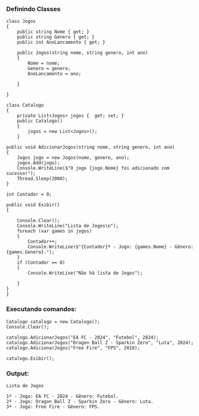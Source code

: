 ### Definindo Classes


    class Jogos
    {
        public string Nome { get; }
        public string Genero { get; }
        public int AnoLancamento { get; }
    
        public Jogos(string nome, string genero, int ano)
        {
            Nome = nome;
            Genero = genero;
            AnoLancamento = ano;
    
        }
    
    }
    
    class Catalogo
    {
        private List<Jogos> jogos {  get; set; }
        public Catalogo()
        {
            jogos = new List<Jogos>();
        }

    public void AdicionarJogos(string nome, string genero, int ano)
    {
        Jogos jogo = new Jogos(nome, genero, ano);
        jogos.Add(jogo);
        Console.WriteLine($"O jogo {jogo.Nome} foi adicionado com sucesso!");
        Thread.Sleep(2000);
    }

    int Contador = 0;

    public void Exibir()
    {

        Console.Clear();
        Console.WriteLine("Lista de Jogos\n");
        foreach (var games in jogos)
        {
            Contador++;
            Console.WriteLine($"{Contador}º - Jogo: {games.Nome} - Gênero: {games.Genero}.");
        }
        if (Contador == 0)
        {
            Console.WriteLine("Não há lista de Jogos");
        
        }
    }
    }

### Executando comandos:


    Catalogo catalogo = new Catalogo();
    Console.Clear();
    
    catalogo.AdicionarJogos("EA FC - 2024", "Futebol", 2024);
    catalogo.AdicionarJogos("Dragon Ball Z - Sparkin Zero", "Luta", 2024);
    catalogo.AdicionarJogos("Free Fire", "FPS", 2018);
    
    catalogo.Exibir();

### Output:

    Lista de Jogos
    
    1º - Jogo: EA FC - 2024 - Gênero: Futebol.
    2º - Jogo: Dragon Ball Z - Sparkin Zero - Gênero: Luta.
    3º - Jogo: Free Fire - Gênero: FPS.



